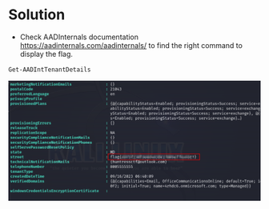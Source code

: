 # Solution
- Check AADInternals documentation https://aadinternals.com/aadinternals/ to find the right command to display the flag.
```bash
Get-AADIntTenantDetails
```

![Alt text](image.png)
